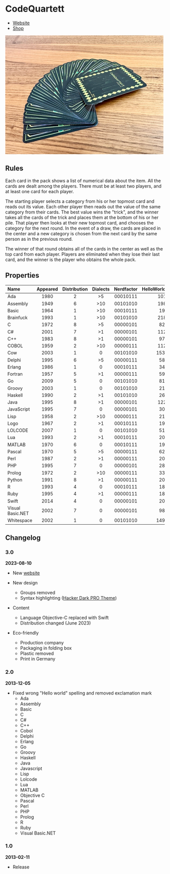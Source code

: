 # CodeQuartett

- [Website](https://codequartett.de)
- [Shop](https://suplanus.de/shop/codequartett/)



<img src="press-kit/rectangle/rectangle-game.jpg" alt="codequartett" style="zoom:50%;" />



## Rules

Each card in the pack shows a list of numerical data about the item.
All the cards are dealt among the players.
There must be at least two players, and at least one card for each player.

The starting player selects a category from his or her topmost card and reads out its value.
Each other player then reads out the value of the same category from their cards.
The best value wins the "trick", and the winner takes all the cards of the trick and places them at the bottom of his or her pile.
That player then looks at their new topmost card, and chooses the category for the next round.
In the event of a draw, the cards are placed in the center and a new category is chosen from the next card by the same person as in the previous round.

The winner of that round obtains all of the cards in the center as well as the top card from each player.
Players are eliminated when they lose their last card, and the winner is the player who obtains the whole pack.



## Properties

| Name             | Appeared | Distribution | Dialects | Nerdfactor | HelloWorld.Length |
| :--------------- | :------: | :----------: | :------: | :--------: | :---------------: |
| Ada              |   1980   |      2       |   \>5    |  00010111  |        101        |
| Assembly         |   1949   |      6       |   \>10   |  00101010  |        198        |
| Basic            |   1964   |      1       |   \>10   |  00010111  |        19         |
| Brainfuck        |   1993   |      1       |   \>10   |  00101010  |        218        |
| C                |   1972   |      8       |   \>5    |  00000101  |        82         |
| C#               |   2001   |      7       |   \>1    |  00000101  |        112        |
| C++              |   1983   |      8       |   \>1    |  00000101  |        97         |
| COBOL            |   1959   |      2       |   \>10   |  00000111  |        112        |
| Cow              |   2003   |      1       |    0     |  00101010  |       1539        |
| Delphi           |   1995   |      6       |   \>5    |  00000111  |        58         |
| Erlang           |   1986   |      1       |    0     |  00010111  |        34         |
| Fortran          |   1957   |      5       |   \>1    |  00000111  |        59         |
| Go               |   2009   |      5       |    0     |  00101010  |        81         |
| Groovy           |   2003   |      1       |    0     |  00101010  |        21         |
| Haskell          |   1990   |      2       |   \>1    |  00101010  |        26         |
| Java             |   1995   |      8       |   \>1    |  00000101  |        122        |
| JavaScript       |   1995   |      7       |    0     |  00000101  |        30         |
| Lisp             |   1958   |      2       |   \>10   |  00000111  |        21         |
| Logo             |   1967   |      2       |   \>1    |  00010111  |        19         |
| LOLCODE          |   2007   |      1       |    0     |  00101010  |        51         |
| Lua              |   1993   |      2       |   \>1    |  00010111  |        20         |
| MATLAB           |   1970   |      6       |    0     |  00010111  |        19         |
| Pascal           |   1970   |      5       |   \>5    |  00000111  |        62         |
| Perl             |   1987   |      2       |   \>1    |  00000111  |        20         |
| PHP              |   1995   |      7       |    0     |  00000101  |        28         |
| Prolog           |   1972   |      2       |   \>10   |  00000111  |        33         |
| Python           |   1991   |      8       |   \>1    |  00000111  |        20         |
| R                |   1993   |      4       |    0     |  00010111  |        18         |
| Ruby             |   1995   |      4       |   \>1    |  00000111  |        18         |
| Swift            |   2014   |      4       |    0     |  00000101  |        20         |
| Visual Basic.NET |   2002   |      7       |    0     |  00000101  |        98         |
| Whitespace       |   2002   |      1       |    0     |  00101010  |       1492        |



## Changelog

### 3.0

**2023-08-10**

- New [website](https://codequartett.de)
- New design
  - Groups removed
  - Syntax highlighting ([Hacker Dark PRO Theme](https://github.com/armando10rafael10/theme-hacker-pro))

- Content
  - Language Objective-C replaced with Swift
  - Distribution changed (June 2023)

- Eco-friendly
  - Production company
  - Packaging in folding box
  - Plastic removed
  - Print in Germany



### 2.0

**2013-12-05**

- Fixed wrong "Hello world" spelling and removed exclamation mark
  - Ada
  - Assembly
  - Basic
  - C
  - C#
  - C++
  - Cobol
  - Delphi
  - Erlang
  - Go
  - Groovy
  - Haskell
  - Java
  - Javascript
  - Lisp
  - Lolcode
  - Lua
  - MATLAB
  - Objective C
  - Pascal
  - Perl
  - PHP
  - Prolog
  - R
  - Ruby
  - Visual Basic.NET



### 1.0

**2013-02-11**

- Release
